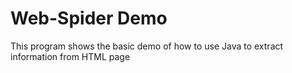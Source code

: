 # Web-Spider Demo

This program shows the basic demo of how to use Java to extract information from HTML page
